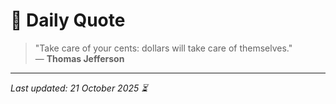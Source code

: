 # 📜 Daily Quote

> "Take care of your cents: dollars will take care of themselves."  
> — **Thomas Jefferson**

---

_Last updated: 21 October 2025 ⏳_
